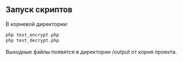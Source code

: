 ## Запуск скриптов

В корневой директории:

```php
php test_encrypt.php
php test_decrypt.php
```

Выходные файлы появятся в директории /output от корня проекта.
